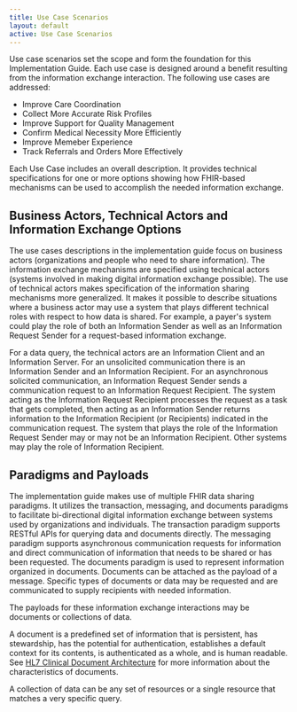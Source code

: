 ```yaml
---
title: Use Case Scenarios
layout: default
active: Use Case Scenarios
---
```


Use case scenarios set the scope and form the foundation for this Implementation Guide.  Each use case is designed around a benefit resulting from the information exchange interaction. The following use cases are addressed:

* Improve Care Coordination
* Collect More Accurate Risk Profiles
* Improve Support for Quality Management
* Confirm Medical Necessity More Efficiently
* Improve Memeber Experience
* Track Referrals and Orders More Effectively

Each Use Case includes an overall description. It provides technical specifications for one or more options showing how FHIR-based mechanisms can be used to accomplish the needed information exchange.


## Business Actors, Technical Actors and Information Exchange Options
The use cases descriptions in the implementation guide focus on business actors (organizations and people who need to share information). The information exchange mechanisms are specified using technical actors (systems involved in making digital information exchange possible). The use of technical actors makes specification of the information sharing mechanisms more generalized. It makes it possible to describe situations where a business actor may use a system that plays different technical roles with respect to how data is shared. For example, a payer's system could play the role of both an Information Sender as well as an Information Request Sender for a request-based information exchange.  

For a data query, the technical actors are an Information Client and an Information Server.  For an unsolicited communication there is an Information Sender and an Information Recipient.  For an asynchronous solicited communication, an Information Request Sender sends a communication request to an Information Request Recipient. The system acting as the Information Request Recipient processes the request as a task that gets completed, then acting as an Information Sender returns information to the Information Recipient (or Recipients) indicated in the communication request. The system that plays the role of the Information Request Sender may or may not be an Information Recipient.  Other systems may play the role of Information Recipient.

## Paradigms and Payloads
The implementation guide makes use of multiple FHIR data sharing paradigms. It utilizes the transaction, messaging, and documents paradigms to facilitate bi-directional digital information exchange between systems used by organizations and individuals. The transaction paradigm supports RESTful APIs for querying data and documents directly. The messaging paradigm supports asynchronous communication requests for information and direct communication of information that needs to be shared or has been requested. The documents paradigm is used to represent information organized in documents. Documents can be attached as the payload of a message. Specific types of documents or data may be requested and are communicated to supply recipients with needed information.  

The payloads for these information exchange interactions may be documents or collections of data.  

A document is a predefined set of information that is persistent, has stewardship, has the potential for authentication, establishes a default context for its contents, is authenticated as a whole, and is human readable. See <a href="http://www.hl7.org/implement/standards/product_brief.cfm?product_id=7">HL7 Clinical Document Architecture</a> for more information about the characteristics of documents.

A collection of data can be any set of resources or a single resource that matches a very specific query. 



